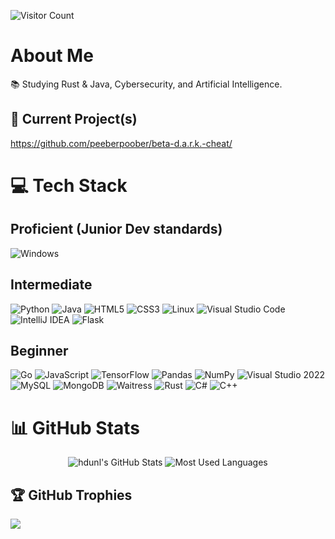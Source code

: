 ![Visitor Count](https://visitor-badge.laobi.icu/badge?page_id=hdunl.hdunl)

<!-- ABOUT ME -->
# About Me
📚 Studying Rust & Java, Cybersecurity, and Artificial Intelligence.

## 🚀 Current Project(s)
https://github.com/peeberpoober/beta-d.a.r.k.-cheat/

# 💻 Tech Stack

## Proficient (Junior Dev standards)
![Windows](https://img.shields.io/badge/Windows-0078D6?style=for-the-badge&logo=windows&logoColor=white)

## Intermediate
![Python](https://img.shields.io/badge/Python-3776AB?style=for-the-badge&logo=python&logoColor=white)
![Java](https://img.shields.io/badge/Java-ED8B00?style=for-the-badge&logo=openjdk&logoColor=white)
![HTML5](https://img.shields.io/badge/HTML5-E34F26?style=for-the-badge&logo=html5&logoColor=white)
![CSS3](https://img.shields.io/badge/CSS3-1572B6?style=for-the-badge&logo=css3&logoColor=white)
![Linux](https://img.shields.io/badge/Linux-FCC624?style=for-the-badge&logo=linux&logoColor=black)
![Visual Studio Code](https://img.shields.io/badge/Visual%20Studio%20Code-007ACC?style=for-the-badge&logo=visual-studio-code&logoColor=white)
![IntelliJ IDEA](https://img.shields.io/badge/IntelliJ_IDEA-000000?style=for-the-badge&logo=intellij-idea&logoColor=white)
![Flask](https://img.shields.io/badge/Flask-000000?style=for-the-badge&logo=flask&logoColor=white)

## Beginner  
![Go](https://img.shields.io/badge/Go-00ADD8?style=for-the-badge&logo=go&logoColor=white)
![JavaScript](https://img.shields.io/badge/JavaScript-F7DF1E?style=for-the-badge&logo=javascript&logoColor=black)
![TensorFlow](https://img.shields.io/badge/TensorFlow-FF6F00?style=for-the-badge&logo=tensorflow&logoColor=white)
![Pandas](https://img.shields.io/badge/Pandas-150458?style=for-the-badge&logo=pandas&logoColor=white)
![NumPy](https://img.shields.io/badge/NumPy-013243?style=for-the-badge&logo=numpy&logoColor=white)
![Visual Studio 2022](https://img.shields.io/badge/Visual%20Studio%202022-5C2D91?style=for-the-badge&logo=visual-studio&logoColor=white)
![MySQL](https://img.shields.io/badge/MySQL-4479A1?style=for-the-badge&logo=mysql&logoColor=white)
![MongoDB](https://img.shields.io/badge/MongoDB-%234ea94b.svg?style=for-the-badge&logo=mongodb&logoColor=white)
![Waitress](https://img.shields.io/badge/Waitress-776AB?style=for-the-badge&logo=python&logoColor=white)
![Rust](https://img.shields.io/badge/Rust-000000?style=for-the-badge&logo=rust&logoColor=white)
![C#](https://img.shields.io/badge/C%23-239120?style=for-the-badge&logo=c-sharp&logoColor=white)
![C++](https://img.shields.io/badge/C++-00599C?style=for-the-badge&logo=c%2B%2B&logoColor=white)

# 📊 GitHub Stats

<p align="center">
  <img src="https://github-readme-stats.vercel.app/api?username=hdunl&theme=dark&hide_border=false&include_all_commits=false&count_private=false" alt="hdunl's GitHub Stats" />
  <img src="https://github-readme-stats.vercel.app/api/top-langs/?username=hdunl&theme=dark&hide_border=false&include_all_commits=false&count_private=false&layout=compact" alt="Most Used Languages" />
</p>

## 🏆 GitHub Trophies
![](https://github-profile-trophy.vercel.app/?username=hdunl&theme=radical&no-frame=true&no-bg=false&margin-w=4)


